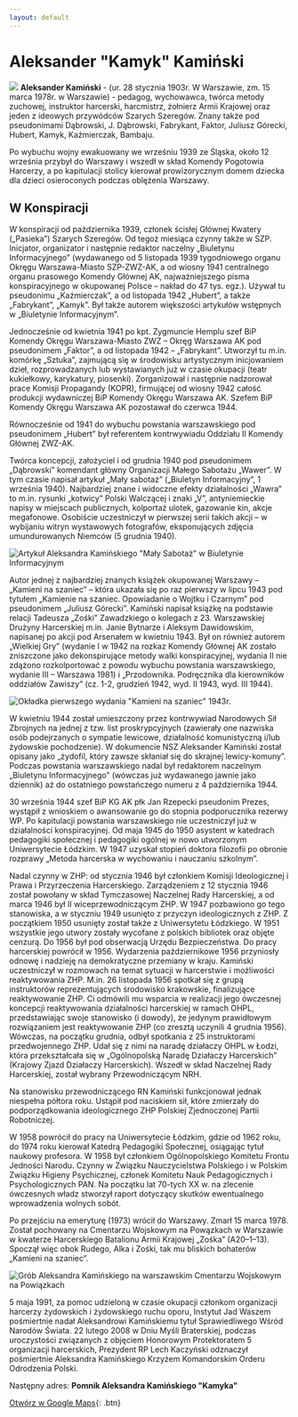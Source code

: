 ```yaml
---
layout: default
---
```


# Aleksander "Kamyk" Kamiński

![](https://upload.wikimedia.org/wikipedia/commons/6/69/Aleksander_Kami%C5%84ski_-_Kamyk.jpg)
**Aleksander Kamiński** - (ur. 28 stycznia 1903r. W Warszawie, zm. 15 marca 1978r. w Warszawie) - pedagog, wychowawca, twórca metody zuchowej, instruktor harcerski, harcmistrz, żołnierz Armii Krajowej oraz jeden z ideowych przywódców Szarych Szeregów. Znany także pod pseudonimami Dąbrowski, J. Dąbrowski, Fabrykant, Faktor, Juliusz Górecki, Hubert, Kamyk, Kaźmierczak, Bambaju.

Po wybuchu wojny ewakuowany we wrześniu 1939 ze Śląska, około 12 września przybył do Warszawy i wszedł w skład Komendy Pogotowia Harcerzy, a po kapitulacji stolicy kierował prowizorycznym domem dziecka dla dzieci osieroconych podczas oblężenia Warszawy.
## W Konspiracji
W konspiracji od października 1939, członek ścisłej Głównej Kwatery („Pasieka”) Szarych Szeregów. Od tegoż miesiąca czynny także w SZP. Inicjator, organizator i następnie redaktor naczelny „Biuletynu Informacyjnego” (wydawanego od 5 listopada 1939 tygodniowego organu Okręgu Warszawa-Miasto SZP-ZWZ-AK, a od wiosny 1941 centralnego organu prasowego Komendy Głównej AK, najważniejszego pisma konspiracyjnego w okupowanej Polsce – nakład do 47 tys. egz.). Używał tu pseudonimu „Kaźmierczak”, a od listopada 1942 „Hubert”, a także „Fabrykant”, „Kamyk”. Był także autorem większości artykułów wstępnych w „Biuletynie Informacyjnym”.

Jednocześnie od kwietnia 1941 po kpt. Zygmuncie Hemplu szef BiP Komendy Okręgu Warszawa-Miasto ZWZ – Okręg Warszawa AK pod pseudonimem „Faktor”, a od listopada 1942 – „Fabrykant”. Utworzył tu m.in. komórkę „Sztuka”, zajmującą się w środowisku artystycznym inicjowaniem dzieł, rozprowadzanych lub wystawianych już w czasie okupacji (teatr kukiełkowy, karykatury, piosenki). Zorganizował i następnie nadzorował prace Komisji Propagandy (KOPR), firmującej od wiosny 1942 całość produkcji wydawniczej BiP Komendy Okręgu Warszawa AK. Szefem BiP Komendy Okręgu Warszawa AK pozostawał do czerwca 1944.

Równocześnie od 1941 do wybuchu powstania warszawskiego pod pseudonimem „Hubert” był referentem kontrwywiadu Oddziału II Komendy Głównej ZWZ-AK.

Twórca koncepcji, założyciel i od grudnia 1940 pod pseudonimem „Dąbrowski” komendant główny Organizacji Małego Sabotażu „Wawer”. W tym czasie napisał artykuł „Mały sabotaż” („Biuletyn Informacyjny”, 1 września 1940). Najbardziej znane i widoczne efekty działalności „Wawra” to m.in. rysunki „kotwicy” Polski Walczącej i znaki „V”, antyniemieckie napisy w miejscach publicznych, kolportaż ulotek, gazowanie kin, akcje megafonowe. Osobiście uczestniczył w pierwszej serii takich akcji – w wybijaniu witryn wystawowych fotografów, eksponujących zdjęcia umundurowanych Niemców (5 grudnia 1940).

![Artykuł Aleksandra Kamińskiego "Mały Sabotaż" w Biuletynie Informacyjnym](https://upload.wikimedia.org/wikipedia/commons/b/bf/Mały_Sabotaż_Biuletyn_Informacyjny_Aleksander_Kamiński_1_listopada_1940.jpg)

Autor jednej z najbardziej znanych książek okupowanej Warszawy – „Kamieni na szaniec” – która ukazała się po raz pierwszy w lipcu 1943 pod tytułem „Kamienie na szaniec. Opowiadanie o Wojtku i Czarnym” pod pseudonimem „Juliusz Górecki”. Kamiński napisał książkę na podstawie relacji Tadeusza „Zośki” Zawadzkiego o kolegach z 23. Warszawskiej Drużyny Harcerskiej m.in. Janie Bytnarze i Aleksym Dawidowskim, napisanej po akcji pod Arsenałem w kwietniu 1943. Był on również autorem „Wielkiej Gry” (wydanie I w 1942 na rozkaz Komendy Głównej AK zostało zniszczone jako dekonspirujące metody walki konspiracyjnej, wydania II nie zdążono rozkolportować z powodu wybuchu powstania warszawskiego, wydanie III – Warszawa 1981) i „Przodownika. Podręcznika dla kierowników oddziałów Zawiszy” (cz. 1-2, grudzień 1942, wyd. II 1943, wyd. III 1944).

![Okładka pierwszego wydania "Kamieni na szaniec" 1943r.](https://upload.wikimedia.org/wikipedia/commons/5/5d/Ok%C5%82adka_pierwsze_wydanie_Kamienie_na_szaniec_1943.jpg)

W kwietniu 1944 został umieszczony przez kontrwywiad Narodowych Sił Zbrojnych na jednej z tzw. list proskrypcyjnych (zawierały one nazwiska osób podejrzanych o sympatie lewicowe, działalność komunistyczną i/lub żydowskie pochodzenie). W dokumencie NSZ Aleksander Kamiński został opisany jako „żydofil, który zawsze skłaniał się do skrajnej lewicy-komuny”. Podczas powstania warszawskiego nadal był redaktorem naczelnym „Biuletynu Informacyjnego” (wówczas już wydawanego jawnie jako dziennik) aż do ostatniego powstańczego numeru z 4 października 1944.

30 września 1944 szef BiP KG AK płk Jan Rzepecki pseudonim Prezes, wystąpił z wnioskiem o awansowanie go do stopnia podporucznika rezerwy WP. Po kapitulacji powstania warszawskiego nie uczestniczył już w działalności konspiracyjnej. Od maja 1945 do 1950 asystent w katedrach pedagogiki społecznej i pedagogiki ogólnej w nowo utworzonym Uniwersytecie Łódzkim. W 1947 uzyskał stopień doktora filozofii po obronie rozprawy „Metoda harcerska w wychowaniu i nauczaniu szkolnym”.

Nadal czynny w ZHP: od stycznia 1946 był członkiem Komisji Ideologicznej i Prawa i Przyrzeczenia Harcerskiego. Zarządzeniem z 12 stycznia 1946 został powołany w skład Tymczasowej Naczelnej Rady Harcerskiej, a od marca 1946 był II wiceprzewodniczącym ZHP. W 1947 pozbawiono go tego stanowiska, a w styczniu 1949 usunięto z przyczyn ideologicznych z ZHP. Z początkiem 1950 usunięty został także z Uniwersytetu Łódzkiego. W 1951 wszystkie jego utwory zostały wycofane z polskich bibliotek oraz objęte cenzurą. Do 1956 był pod obserwacją Urzędu Bezpieczeństwa.
Do pracy harcerskiej powrócił w 1956. Wydarzenia październikowe 1956 przyniosły odnowę i nadzieję na demokratyczne przemiany w kraju. Kamiński uczestniczył w rozmowach na temat sytuacji w harcerstwie i możliwości reaktywowania ZHP. M.in. 26 listopada 1956 spotkał się z grupą instruktorów reprezentujących środowisko krakowskie, finalizujące reaktywowanie ZHP. Ci odmówili mu wsparcia w realizacji jego ówczesnej koncepcji reaktywowania działalności harcerskiej w ramach OHPL, przedstawiając swoje stanowisko (i dowody), że jedynym prawidłowym rozwiązaniem jest reaktywowanie ZHP (co zresztą uczynili 4 grudnia 1956). Wówczas, na początku grudnia, odbył spotkania z 25 instruktorami przedwojennego ZHP. Udał się z nimi na naradę działaczy OHPL w Łodzi, która przekształcała się w „Ogólnopolską Naradę Działaczy Harcerskich” (Krajowy Zjazd Działaczy Harcerskich). Wszedł w skład Naczelnej Rady Harcerskiej, został wybrany Przewodniczącym NRH.

Na stanowisku przewodniczącego RN Kamiński funkcjonował jednak niespełna półtora roku. Ustąpił pod naciskiem sił, które zmierzały do podporządkowania ideologicznego ZHP Polskiej Zjednoczonej Partii Robotniczej.

W 1958 powrócił do pracy na Uniwersytecie Łódzkim, gdzie od 1962 roku, do 1974 roku kierował Katedrą Pedagogiki Społecznej, osiągając tytuł naukowy profesora. W 1958 był członkiem Ogólnopolskiego Komitetu Frontu Jedności Narodu.
Czynny w Związku Nauczycielstwa Polskiego i w Polskim Związku Higieny Psychicznej, członek Komitetu Nauk Pedagogicznych i Psychologicznych PAN. Na początku lat 70-tych XX w. na zlecenie ówczesnych władz stworzył raport dotyczący skutków ewentualnego wprowadzenia wolnych sobót.

Po przejściu na emeryturę (1973) wrócił do Warszawy.
Zmarł 15 marca 1978. Został pochowany na Cmentarzu Wojskowym na Powązkach w Warszawie w kwaterze Harcerskiego Batalionu Armii Krajowej „Zośka” (A20–1–13). Spoczął więc obok Rudego, Alka i Zośki, tak mu bliskich bohaterów „Kamieni na szaniec”.

![Grób Aleksandra Kamińskiego na warszawskim Cmentarzu Wojskowym na Powiązkach](https://upload.wikimedia.org/wikipedia/commons/b/b3/Aleksander_Kaminski_Grave.jpg)

5 maja 1991, za pomoc udzieloną w czasie okupacji członkom organizacji harcerzy żydowskich i żydowskiego ruchu oporu, Instytut Jad Waszem pośmiertnie nadał Aleksandrowi Kamińskiemu tytuł Sprawiedliwego Wśród Narodów Świata.
22 lutego 2008 w Dniu Myśli Braterskiej, podczas uroczystości związanych z objęciem Honorowym Protektoratem 5 organizacji harcerskich, Prezydent RP Lech Kaczyński odznaczył pośmiertnie Aleksandra Kamińskiego Krzyżem Komandorskim Orderu Odrodzenia Polski.



Następny adres: **Pomnik Aleksandra Kamińskiego "Kamyka"**


[Otwórz w Google Maps](https://www.google.com/maps/dir//Pomnik+Aleksandra+Kami%C5%84skiego+%22Kamyka%22,+Warsaw/@52.2105677,21.0251528,16z/data=!4m9!4m8!1m0!1m5!1m1!1s0x471ecd200ffb6227:0x136c9f7f27f13a55!2m2!1d21.028578!2d52.2114463!3e3){: .btn}



